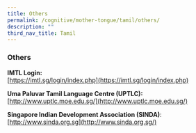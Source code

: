 ```yaml
---
title: Others
permalink: /cognitive/mother-tongue/tamil/others/
description: ""
third_nav_title: Tamil
---
```

### **Others**
**IMTL Login:**<br>
[https://imtl.sg/login/index.php](https://imtl.sg/login/index.php)  
  
**Uma Paluvar Tamil Language Centre (UPTLC):**<br>  [http://www.uptlc.moe.edu.sg/](http://www.uptlc.moe.edu.sg/)  
  
**Singapore Indian Development Association (SINDA)**:<br>  [http://www.sinda.org.sg](http://www.sinda.org.sg/)